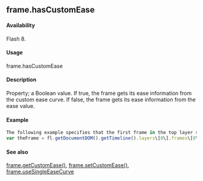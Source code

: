 ## frame.hasCustomEase

#### Availability

Flash 8.

#### Usage

frame.hasCustomEase

#### Description

Property; a Boolean value. If true, the frame gets its ease information from the custom ease curve. If false, the frame gets its ease information from the ease value.

#### Example

```javascript
The following example specifies that the first frame in the top layer should get its ease information from the ease value rather than the custom ease curve:
var theFrame = fl.getDocumentDOM().getTimeline().layers\[0\].frames\[0\] theFrame.hasCustomEase = false;

```
#### See also

[frame.getCustomEase()](#!AdobeDocs/developers-animatesdk-docs/test/Frame_object/frame6.md), [frame.setCustomEase()](#!AdobeDocs/developers-animatesdk-docs/test/Frame_object/frame24.md), [frame.useSingleEaseCurve](#!AdobeDocs/developers-animatesdk-docs/test/Frame_object/frame40.md)
